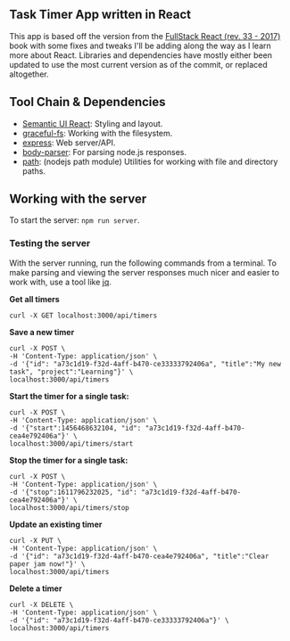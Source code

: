 ## Task Timer App written in React

This app is based off the version from the [FullStack React (rev. 33 - 2017)](https://www.newline.co/fullstack-react/) book with some fixes and tweaks I'll be adding along the way as I learn more about React. Libraries and dependencies have mostly either been updated to use the most current version as of the commit, or replaced altogether. 

## Tool Chain & Dependencies

- [Semantic UI React](https://react.semantic-ui.com/usage): Styling and layout.
- [graceful-fs](https://www.npmjs.com/package/graceful-fs): Working with the filesystem.
- [express](http://expressjs.com/): Web server/API.
- [body-parser](https://www.npmjs.com/package/body-parser): For parsing node.js responses. 
- [path](https://www.npmjs.com/package/path): (nodejs path module) Utilities for working with file and directory paths. 

## Working with the server
To start the server: `npm run server`. 

### Testing the server
With the server running, run the following commands from a terminal. To make parsing and viewing the server responses much nicer and easier to work with, use a tool like [jq](https://stedolan.github.io/jq/). 

**Get all timers**
```
curl -X GET localhost:3000/api/timers
```

**Save a new timer**
```
curl -X POST \
-H 'Content-Type: application/json' \
-d '{"id": "a73c1d19-f32d-4aff-b470-ce33333792406a", "title":"My new task", "project":"Learning"}' \
localhost:3000/api/timers
```

**Start the timer for a single task:**
```
curl -X POST \
-H 'Content-Type: application/json' \
-d '{"start":1456468632104, "id": "a73c1d19-f32d-4aff-b470-cea4e792406a"}' \
localhost:3000/api/timers/start
```

**Stop the timer for a single task:**
```
curl -X POST \
-H 'Content-Type: application/json' \
-d '{"stop":1611796232025, "id": "a73c1d19-f32d-4aff-b470-cea4e792406a"}' \
localhost:3000/api/timers/stop
```

**Update an existing timer**
```
curl -X PUT \
-H 'Content-Type: application/json' \
-d '{"id": "a73c1d19-f32d-4aff-b470-cea4e792406a", "title":"Clear paper jam now!"}' \
localhost:3000/api/timers
```

**Delete a timer**
```
curl -X DELETE \
-H 'Content-Type: application/json' \
-d '{"id": "a73c1d19-f32d-4aff-b470-ce33333792406a"}' \
localhost:3000/api/timers
```